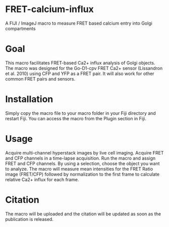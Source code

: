 # FRET-calcium-influx
A FIJI / ImageJ macro to measure FRET based calcium entry into Golgi compartments

# Goal
This macro facilitates FRET-based Ca2+ influx analysis of Golgi objects. The macro was designed for the Go-D1-cpv FRET Ca2+ sensor (Lissandron et al. 2010) using CFP and YFP as a FRET pair. It will also work for other common FRET pairs and sensors.   

# Installation
Simply copy the macro file to your macro folder in your Fiji directory and restart Fiji. You can access the macro from the Plugin section in Fiji.    

# Usage
Acquire multi-channel hyperstack images by live cell imaging. Acquire FRET and CFP channels in a time-lapse acquisition. Run the macro and assign FRET and CFP channels. By using a selection, choose the object you want to analyze. The macro will measure mean intensities for the FRET Ratio image (FRET/CFP) followed by normalization to the first frame to calculate relative Ca2+ influx for each frame.

# Citation
The macro will be uploaded and the citation will be updated as soon as the publication is released. 
